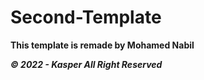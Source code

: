 # Second-Template

**This template is remade by Mohamed Nabil**

***© 2022 - Kasper All Right Reserved***